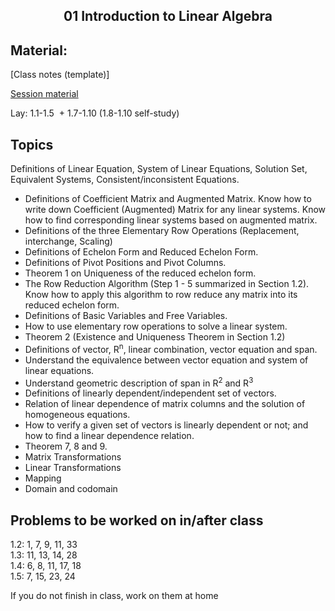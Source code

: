 <h2 align="center">01 Introduction to Linear Algebra</h2>

## Material:

[Class notes (template)]

[Session material](https://viaucdk-my.sharepoint.com/:f:/g/personal/rib_viauc_dk/EiMKdymBUehBpz9ft6ta4NABEVbrfJnmhYTNyJLH83PH9w?e=iY0JyU)

<p>Lay:&nbsp;1.1-1.5 &nbsp;+ 1.7-1.10 (1.8-1.10 self-study) &nbsp;</p>

## Topics
<p>​​Definitions of Linear Equation, System of Linear Equations, Solution Set, Equivalent Systems, Consistent/inconsistent Equations.</p>

<ul>
	<li>Definitions of Coefficient Matrix and Augmented Matrix. Know how to write down Coefficient (Augmented) Matrix for any linear systems. Know how to find corresponding linear systems based on augmented matrix.</li>
	<li>Definitions of the three Elementary Row Operations (Replacement, interchange, Scaling)</li>
	<li>Definitions of Echelon Form and Reduced Echelon Form.</li>
	<li>Definitions of Pivot Positions and Pivot Columns.</li>
	<li>Theorem 1 on Uniqueness of the reduced echelon form.</li>
	<li>The Row Reduction Algorithm (Step 1 - 5 summarized in Section 1.2). Know how to apply this algorithm to row reduce any matrix into its reduced echelon form.</li>
	<li>Definitions of Basic Variables and Free Variables.</li>
	<li>How to use elementary row operations to solve a linear system.</li>
	<li>Theorem 2 (Existence and Uniqueness Theorem in Section 1.2)</li>
	<li>Definitions of vector, R<sup>n</sup>, linear combination, vector equation and span.</li>
	<li>Understand the equivalence between vector equation and system of linear equations.</li>
	<li>Understand geometric description of span in R<sup>2</sup> and R<sup>3</sup></li>
	<li>Definitions of linearly dependent/independent set of vectors.</li>
	<li>Relation of linear dependence of matrix columns and the solution of homogeneous equations.</li>
	<li>How to verify a given set of vectors is linearly dependent or not; and how to find a linear dependence relation.</li>
	<li>Theorem 7, 8 and 9.</li>
	<li>Matrix Transformations</li>
	<li>Linear Transformations</li>
	<li>Mapping</li>
	<li>Domain and codomain</li>
</ul>

## Problems to be worked on in/after class

<p>1.2: 1, 7, 9, 11, 33 &nbsp;&nbsp;<br />
1.3: 11, 13, 14, 28 &nbsp;&nbsp;&nbsp;&nbsp;<br />
1.4: 6, 8, 11, 17, 18​ &nbsp;&nbsp;<br />
1.5: 7, 15, 23, 24&nbsp;<br />

If you do not finish in class, work on them at home</p>